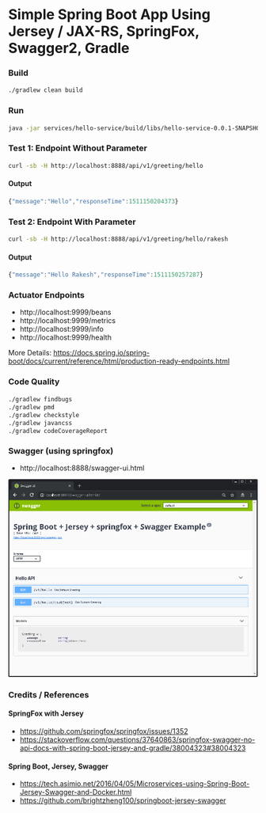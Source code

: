# Simple Spring Boot App Using Jersey / JAX-RS, SpringFox, Swagger2, Gradle

### Build
```sh
./gradlew clean build
```
### Run
```sh
java -jar services/hello-service/build/libs/hello-service-0.0.1-SNAPSHOT.jar
```
### Test 1: Endpoint Without Parameter
```sh
curl -sb -H http://localhost:8888/api/v1/greeting/hello 
```
#### Output
```javascript
{"message":"Hello","responseTime":1511150204373}
```
### Test 2: Endpoint With Parameter
```sh
curl -sb -H http://localhost:8888/api/v1/greeting/hello/rakesh 
```
#### Output
```javascript
{"message":"Hello Rakesh","responseTime":1511150257287}
```

### Actuator Endpoints
* http://localhost:9999/beans
* http://localhost:9999/metrics
* http://localhost:9999/info
* http://localhost:9999/health

More Details: https://docs.spring.io/spring-boot/docs/current/reference/html/production-ready-endpoints.html

### Code Quality
```
./gradlew findbugs
./gradlew pmd
./gradlew checkstyle
./gradlew javancss
./gradlew codeCoverageReport
```

### Swagger (using springfox)
* http://localhost:8888/swagger-ui.html

![Swagger Page](media/swagger.png "Swagger Page")

### Credits / References
#### SpringFox with Jersey
* https://github.com/springfox/springfox/issues/1352
* https://stackoverflow.com/questions/37640863/springfox-swagger-no-api-docs-with-spring-boot-jersey-and-gradle/38004323#38004323

#### Spring Boot, Jersey, Swagger
* https://tech.asimio.net/2016/04/05/Microservices-using-Spring-Boot-Jersey-Swagger-and-Docker.html
* https://github.com/brightzheng100/springboot-jersey-swagger